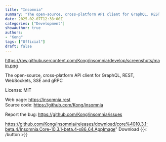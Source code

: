 ```yaml
---
title: "Insomnia"
summary: "The open-source, cross-platform API client for GraphQL, REST, WebSockets, SSE and gRPC"
date: 2025-02-07T12:38:00Z
categories: ["Development"]
showAuthor: true
authors:
- "Kong"
tags: ["Official"]
draft: false
---
```


https://raw.githubusercontent.com/Kong/insomnia/develop/screenshots/main.png

The open-source, cross-platform API client for GraphQL, REST, WebSockets, SSE and gRPC

License: MIT

Web page: <https://insomnia.rest>  
Source code: <https://github.com/Kong/insomnia>

Report the bug: <https://github.com/Kong/insomnia/issues>  

https://github.com/Kong/insomnia/releases/download/core%4010.3.1-beta.4/Insomnia.Core-10.3.1-beta.4-x86_64.AppImage" 
Download
{{< /button >}}